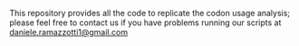 This repository provides all the code to replicate the codon usage analysis; please feel free to contact us if you have problems running our scripts at daniele.ramazzotti1@gmail.com 
